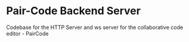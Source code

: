 # Pair-Code Backend Server

Codebase for the HTTP Server and ws server for the collaborative code editor - PairCode

